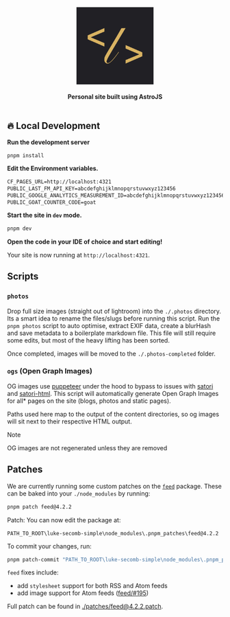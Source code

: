 <div align="center">
  <br>
  <br>
  <img alt="luke-secomb-simple" src="./public/favicon.jpg" width="180">
  <br>
  <br>
  <strong>Personal site built using AstroJS</strong>
</div>
<br>

## 🔥 Local Development

**Run the development server**

```shell
pnpm install
```

**Edit the Environment variables.**

```env
CF_PAGES_URL=http://localhost:4321
PUBLIC_LAST_FM_API_KEY=abcdefghijklmnopqrstuvwxyz123456
PUBLIC_GOOGLE_ANALYTICS_MEASUREMENT_ID=abcdefghijklmnopqrstuvwxyz123456
PUBLIC_GOAT_COUNTER_CODE=goat
```

**Start the site in `dev` mode.**

```sh
pnpm dev
```

**Open the code in your IDE of choice and start editing!**

Your site is now running at `http://localhost:4321`.

## Scripts

### `photos`

Drop full size images (straight out of lightroom) into the `./.photos` directory. Its a smart idea to rename the files/slugs before running this script. Run the `pnpm photos` script to auto optimise, extract EXIF data, create a blurHash and save metadata to a boilerplate markdown file. This file will still require some edits, but most of the heavy lifting has been sorted.

Once completed, images will be moved to the `./.photos-completed` folder.

### `ogs` (Open Graph Images)

OG images use [puppeteer](https://pptr.dev/) under the hood to bypass to issues with [satori](https://github.com/vercel/satori/issues/656) and [satori-html](https://github.com/natemoo-re/satori-html/issues/20). This script will automatically generate Open Graph Images for all* pages on the site (blogs, photos and static pages).

Paths used here map to the output of the content directories, so og images will sit next to their respective HTML output.

> [!NOTE]
> OG images are not regenerated unless they are removed

## Patches

We are currently running some custom patches on the [`feed`](https://github.com/jpmonette/feed) package. These can be baked into your `./node_modules` by running:

```bash
pnpm patch feed@4.2.2
```

Patch: You can now edit the package at:

```
PATH_TO_ROOT\luke-secomb-simple\node_modules\.pnpm_patches\feed@4.2.2
```

To commit your changes, run:

```bash
pnpm patch-commit "PATH_TO_ROOT\luke-secomb-simple\node_modules\.pnpm_patches\feed@4.2.2"
```
  
`feed` fixes include:
- add `stylesheet` support for both RSS and Atom feeds
- add image support for Atom feeds ([feed/#195](https://github.com/jpmonette/feed/issues/195))

Full patch can be found in [./patches/feed@4.2.2.patch](./patches/feed@4.2.2.patch).